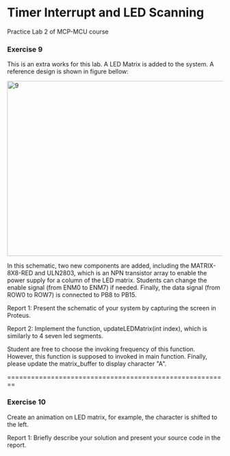 # Timer Interrupt and LED Scanning
Practice Lab 2 of MCP-MCU course

### Exercise 9
This is an extra works for this lab. A LED Matrix is added to the system. A reference design is shown in figure bellow:

<img width="775" height="409" alt="9" src="https://github.com/user-attachments/assets/d90c2d03-55de-4831-8dbd-05c995b0a0db" />

In this schematic, two new components are added, including the MATRIX-8X8-RED and ULN2803, which is an NPN transistor array to enable the power supply for a column of the LED matrix. Students can change the enable signal (from ENM0 to  ENM7) if needed. Finally, the data signal (from ROW0 to ROW7) is connected to PB8 to PB15. 

Report 1: Present the schematic of your system by capturing the screen in Proteus.

Report 2: Implement the function, updateLEDMatrix(int index), which is similarly  to 4 seven led segments.

Student are free to choose the invoking frequency of this function. However, this function is supposed to invoked in main function. Finally, please update the matrix_buffer to display character "A".

========================================================
### Exercise 10 
Create an animation on LED matrix, for example, the character is shifted to the left. 

Report 1: Briefly describe your solution and present your source code in the report.
